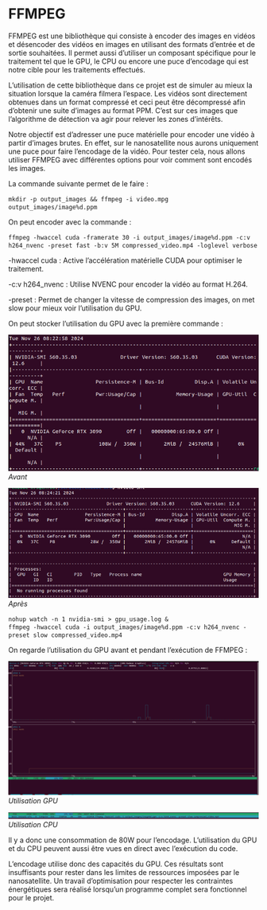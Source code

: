 # FFMPEG

FFMPEG est une bibliothèque qui consiste à encoder des images en vidéos et désencoder des vidéos en images en utilisant des formats d’entrée et de sortie souhaitées. Il permet aussi d’utiliser un composant spécifique pour le traitement tel que le GPU, le CPU ou encore une puce d’encodage qui est notre cible pour les traitements effectués.

L’utilisation de cette bibliothèque dans ce projet est de simuler au mieux la situation lorsque la caméra filmera l’espace. Les vidéos sont directement obtenues dans un format compressé et ceci peut être décompressé afin d’obtenir une suite d’images au format PPM. C’est sur ces images que l’algorithme de détection va agir pour relever les zones d’intérêts.

Notre objectif est d’adresser une puce matérielle pour encoder une vidéo à partir d’images brutes. En effet, sur le nanosatellite nous aurons uniquement une puce pour faire l’encodage de la vidéo. Pour tester cela, nous allons utiliser FFMPEG avec différentes options pour voir comment sont encodés les images.

La commande suivante permet de le faire :

```
mkdir -p output_images && ffmpeg -i video.mpg output_images/image%d.ppm
```

On peut encoder avec la commande :

```
ffmpeg -hwaccel cuda -framerate 30 -i output_images/image%d.ppm -c:v h264_nvenc -preset fast -b:v 5M compressed_video.mp4 -loglevel verbose
```

-hwaccel cuda : Active l’accélération matérielle CUDA pour optimiser le traitement.

-c:v h264_nvenc : Utilise NVENC pour encoder la vidéo au format H.264.

-preset : Permet de changer la vitesse de compression des images, on met slow pour mieux voir l’utilisation du GPU.

On peut stocker l’utilisation du GPU avec la première commande :

![Avant](figure1.png)  
*Avant*

![Après](figure2.png)  
*Après*

```
nohup watch -n 1 nvidia-smi > gpu_usage.log &
ffmpeg -hwaccel cuda -i output_images/image%d.ppm -c:v h264_nvenc -preset slow compressed_video.mp4
```

On regarde l’utilisation du GPU avant et pendant l’exécution de FFMPEG :

![Utilisation GPU](figure3.png)  
*Utilisation GPU*

![Utilisation CPU](figure4.png)  
*Utilisation CPU*

Il y a donc une consommation de 80W pour l’encodage. L’utilisation du GPU et du CPU peuvent aussi être vues en direct avec l’exécution du code.

L’encodage utilise donc des capacités du GPU. Ces résultats sont insuffisants pour rester dans les limites de ressources imposées par le nanosatellite. Un travail d’optimisation pour respecter les contraintes énergétiques sera réalisé lorsqu’un programme complet sera fonctionnel pour le projet.